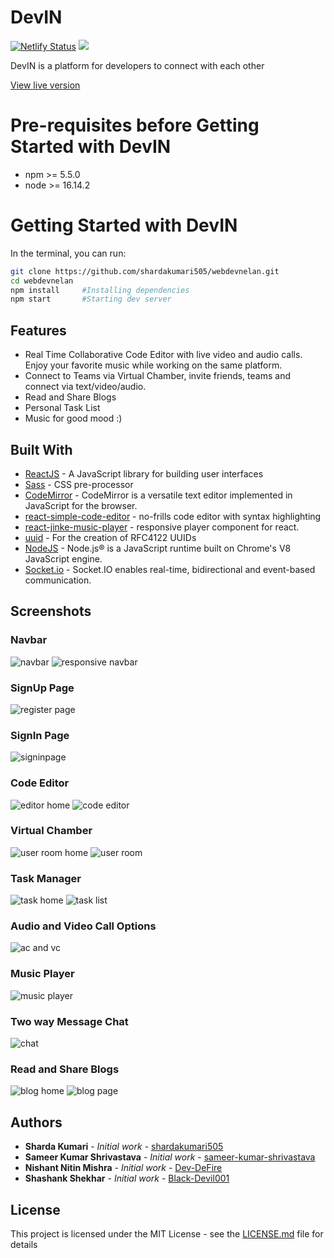 # DevIN
[![Netlify Status](https://api.netlify.com/api/v1/badges/e023e0c8-0e17-430a-a6b3-75e81948517c/deploy-status)]()
<img src="https://img.shields.io/badge/License-MIT-blue.svg">

DevIN is a platform for developers to connect with each other 

[View live version](https://0299e2ee.devin.pages.dev/)

# Pre-requisites before Getting Started with DevIN

- npm >= 5.5.0
- node >= 16.14.2 
 


# Getting Started with DevIN
In the terminal, you can run:

```bash
git clone https://github.com/shardakumari505/webdevnelan.git
cd webdevnelan
npm install     #Installing dependencies
npm start       #Starting dev server
```
## Features
- Real Time Collaborative Code Editor with live video and audio calls. Enjoy your favorite music while working on the same platform.
- Connect to Teams via Virtual Chamber, invite friends, teams and connect via text/video/audio.
- Read and Share Blogs
- Personal Task List
- Music for good mood :)

## Built With

- [ReactJS](https://reactjs.org/) - A JavaScript library for building user interfaces
- [Sass](https://sass-lang.com/) - CSS pre-processor
- [CodeMirror](https://codemirror.net/) - CodeMirror is a versatile text editor implemented in JavaScript for the browser.
- [react-simple-code-editor](https://www.npmjs.com/package/react-simple-code-editor) - no-frills code editor with syntax highlighting 
- [react-jinke-music-player](https://www.npmjs.com/package/react-jinke-music-player) - responsive player component for react.
- [uuid](https://www.npmjs.com/package/uuid) - For the creation of RFC4122 UUIDs 
- [NodeJS](https://nodejs.org/) - Node.js® is a JavaScript runtime built on Chrome's V8 JavaScript engine.
- [Socket.io](https://socket.io/) - Socket.IO enables real-time, bidirectional and event-based communication.

## Screenshots

### Navbar
![navbar](https://user-images.githubusercontent.com/78858121/160277692-c2f86d4d-7016-4013-a451-d85b6444b4a7.png)
![responsive navbar](https://user-images.githubusercontent.com/78858121/160278167-c9272399-e981-49e0-93ba-d7fa0f214adc.png)

### SignUp Page
![register page](https://user-images.githubusercontent.com/78858121/160277693-b1b2ebbd-6dff-4ff7-af46-599b871a5f84.png)

### SignIn Page
![signinpage](https://user-images.githubusercontent.com/78858121/160277695-d28d25e7-3c48-4e36-bb9d-c594848a9564.png)

### Code Editor
![editor home](https://user-images.githubusercontent.com/78858121/160277685-29b95985-8818-4c71-8eaf-26dbc835aa1d.png)
![code editor](https://user-images.githubusercontent.com/78858121/160277684-8a30322e-cc1e-481d-9441-84ba9bc975b2.png)

### Virtual Chamber
![user room home](https://user-images.githubusercontent.com/78858121/160277699-1185f880-96c6-4b3d-9ce6-3dcc5f52ba75.png)
![user room](https://user-images.githubusercontent.com/78858121/160277701-78ab3798-1fab-452c-88b7-0cf6c3835ec6.png)

### Task Manager
![task home](https://user-images.githubusercontent.com/78858121/160277696-cf38d934-9d17-4608-a74d-952c72898883.png)
![task list](https://user-images.githubusercontent.com/78858121/160277698-46c23430-505a-442a-9ab6-89b5b126b003.png)

### Audio and Video Call Options
![ac and vc](https://user-images.githubusercontent.com/78858121/160277676-cd9571ed-0ab4-4f2a-836f-66248c4c3353.png)

### Music Player
![music player](https://user-images.githubusercontent.com/78858121/160277688-383f63fa-675b-4701-9e75-920f47f9488c.png)

### Two way Message Chat
![chat](https://user-images.githubusercontent.com/78858121/160277683-2b740012-3c36-4b39-8d44-f1ace9ece175.png)

### Read and Share Blogs
![blog home](https://user-images.githubusercontent.com/78858121/160277680-bda05c7b-0205-413c-827e-7e6e1df8614a.png)
![blog page](https://user-images.githubusercontent.com/78858121/160277681-c2530ea5-ffd2-4803-a804-81d9555dc1a0.png)
 


## Authors

- **Sharda Kumari** - _Initial work_ - [shardakumari505](https://github.com/shardakumari505)
- **Sameer Kumar Shrivastava** - _Initial work_ - [sameer-kumar-shrivastava](https://github.com/sameer-kumar-shrivastava)
- **Nishant Nitin Mishra** - _Initial work_ - [Dev-DeFire](https://github.com/Dev-DeFire)
- **Shashank Shekhar** - _Initial work_ - [Black-Devil001](https://github.com/Black-Devil001)

## License

This project is licensed under the MIT License - see the [LICENSE.md](LICENSE.md) file for details
 
 

